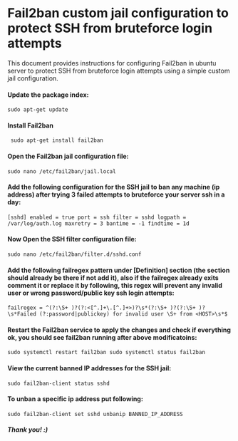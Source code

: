 # Fail2ban custom jail configuration to protect SSH from bruteforce login attempts

This document provides instructions for configuring Fail2ban in ubuntu server to protect SSH from bruteforce login attempts using a simple custom jail configuration.

#### Update the package index:

`sudo apt-get update`

#### Install Fail2ban

` sudo apt-get install fail2ban`

#### Open the Fail2ban jail configuration file:

`sudo nano /etc/fail2ban/jail.local`

#### Add the following configuration for the SSH jail to ban any machine (ip address) after trying 3 failed attempts to bruteforce your server ssh in a day:

  `[sshd]
   enabled = true
   port = ssh
   filter = sshd
   logpath = /var/log/auth.log
   maxretry = 3
   bantime = -1
   findtime = 1d`

#### Now Open the SSH filter configuration file:

`sudo nano /etc/fail2ban/filter.d/sshd.conf`

#### Add the following failregex pattern under [Definition] section (the section should already be there if not add it), also if the failregex already exits comment it or replace it by following, this regex will prevent any invalid user or wrong password/public key ssh login attempts:

`failregex = ^(?:\S+ )?(?:<[^.]+\.[^.]+>)?\s*(?:\S+ )?(?:\S+ )?\s*Failed (?:password|publickey) for invalid user \S+ from <HOST>\s*$`

#### Restart the Fail2ban service to apply the changes and check if everything ok, you should see fail2ban running after above modificatoins:

`sudo systemctl restart fail2ban
 sudo systemctl status fail2ban`

#### View the current banned IP addresses for the SSH jail:

`sudo fail2ban-client status sshd`

#### To unban a specific ip address put following:

`sudo fail2ban-client set sshd unbanip BANNED_IP_ADDRESS`

##### Thank you! :)
